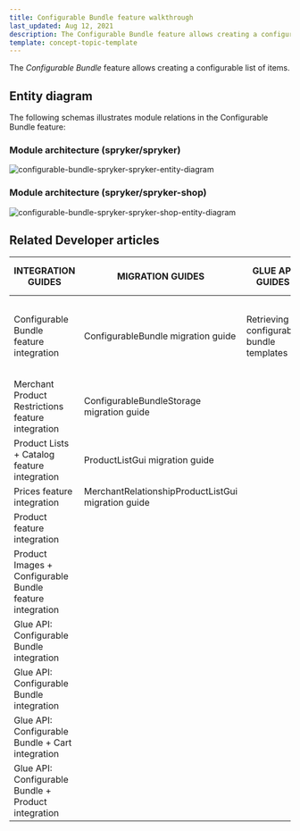 ```yaml
---
title: Configurable Bundle feature walkthrough
last_updated: Aug 12, 2021
description: The Configurable Bundle feature allows creating a configurable list of items.
template: concept-topic-template
---
```


The _Configurable Bundle_ feature allows creating a configurable list of items.

<!--
To learn more about the feature and to find out how end users use it, see [Configurable Bundle feature overview](https://documentation.spryker.com/docs/configurable-bundle-feature-overview) for business users.
-->

## Entity diagram

The following schemas illustrates module relations in the Configurable Bundle feature:

### Module architecture (spryker/spryker)

<div class="width-100">

![configurable-bundle-spryker-spryker-entity-diagram](https://confluence-connect.gliffy.net/embed/image/12083b7a-4a09-4bc2-922c-e55d8382f542.png?utm_medium=live&utm_source=custom)

</div>

### Module architecture (spryker/spryker-shop)

<div class="width-100">

![configurable-bundle-spryker-spryker-shop-entity-diagram](https://confluence-connect.gliffy.net/embed/image/681b72ec-5381-4e69-893d-52f90ce0b250.png?utm_medium=live&utm_source=custom)

</div>

## Related Developer articles

|INTEGRATION GUIDES  | MIGRATION GUIDES | GLUE API GUIDES | TUTORIALS AND HOWTOS |
|---------|---------|---------|---------|
| Configurable Bundle feature integration | ConfigurableBundle migration guide | Retrieving configurable bundle templates | HowTo - Render Configurable Bundle Templates in the Storefront  |
| Merchant Product Restrictions feature integration | ConfigurableBundleStorage migration guide |   |   |
| Product Lists + Catalog feature integration  | ProductListGui migration guide |   |   |
| Prices feature integration  | MerchantRelationshipProductListGui migration guide  |   |   |
| Product feature integration |   |   |   |
| Product Images + Configurable Bundle feature integration  |   |   |   |
|Glue API: Configurable Bundle integration |   |   |   |
|Glue API: Configurable Bundle integration |   |   |   |
|Glue API: Configurable Bundle + Cart integration |   |   |   |
|Glue API: Configurable Bundle + Product integration |   |   |   |
